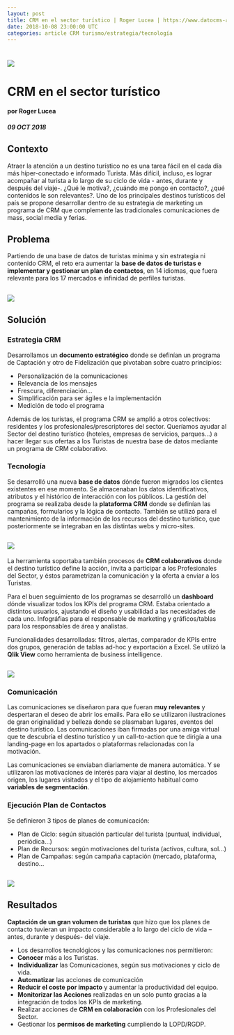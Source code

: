 ```yaml
---
layout: post
title: CRM en el sector turístico | Roger Lucea | https://www.datocms-assets.com/7606/1538814350-turismo.png
date: 2018-10-08 23:00:00 UTC
categories: article CRM turismo/estrategia/tecnología
---
```


# ![](https://www.datocms-assets.com/7606/1540393222-turismoopt.png)


# CRM en el sector turístico
#### por Roger Lucea
##### 09 OCT 2018

## Contexto

Atraer la atención a un destino turístico no es una tarea fácil en el cada día más híper-conectado e informado Turista. Más difícil, incluso, es lograr acompañar al turista a lo largo de su ciclo de vida - antes, durante y después del viaje-. ¿Qué le motiva?, ¿cuándo me pongo en contacto?, ¿qué contenidos le son relevantes?.
Uno de los principales destinos turísticos del país se propone desarrollar dentro de su estrategia de marketing un programa de CRM que complemente las tradicionales comunicaciones de mass, social media y ferias.

## Problema
Partiendo de una base de datos de turistas mínima y sin estrategia ni contenido CRM, el reto era aumentar la **base de datos de turistas e implementar y gestionar un plan de contactos**, en 14 idiomas, que fuera relevante para los 17 mercados e infinidad de perfiles turistas.

## ![](https://www.datocms-assets.com/7606/1538812316-canals.png)

## Solución

### Estrategia CRM

Desarrollamos un **documento estratégico** donde se definían un programa de Captación y otro de Fidelización que pivotaban sobre cuatro principios:
-	Personalización de la comunicaciones
-	Relevancia de los mensajes
-	Frescura, diferenciación…
-	Simplificación para ser ágiles e la implementación
-	Medición de todo el programa

Además de los turistas, el programa CRM se amplió a otros colectivos: residentes y los profesionales/prescriptores del sector.
Queríamos ayudar al Sector del destino turístico (hoteles, empresas de servicios, parques…) a hacer llegar sus ofertas a los Turistas de nuestra base de datos mediante un programa de CRM colaborativo.


### Tecnología

Se desarrolló una nueva **base de datos** dónde fueron migrados los clientes existentes en ese momento. Se almacenaban los datos identificativos, atributos y el histórico de interacción con los públicos.
La gestión del programa se realizaba desde la **plataforma CRM** donde se definían las campañas, formularios y la lógica de contacto. También se utilizó para el mantenimiento de la información de los recursos del destino turístico, que posteriormente se integraban en las distintas webs y micro-sites.

## ![](https://www.datocms-assets.com/7606/1538814694-sherpa-campaign.png)

La herramienta soportaba también procesos de **CRM colaborativos** donde el destino turístico define la acción, invita a participar a los Profesionales del Sector, y éstos parametrizan la comunicación y la oferta a enviar a los Turistas.

Para el buen seguimiento de los programas se desarrolló un **dashboard** dónde visualizar todos los KPIs del programa CRM. Estaba orientado a distintos usuarios, ajustando el diseño y usabilidad a las necesidades de cada uno. Infográfias para el responsable de marketing y gráficos/tablas para los responsables de área y analistas. 

Funcionalidades desarrolladas: filtros, alertas, comparador de KPIs entre dos grupos, generación de tablas ad-hoc y exportación a Excel. 
Se utilizó la **Qlik View** como herramienta de business intelligence.

## ![](https://www.datocms-assets.com/7606/1538817009-sherpa-dashboard.png)

### Comunicación

Las comunicaciones se diseñaron para que fueran **muy relevantes** y despertaran el deseo de abrir los emails. Para ello se utilizaron ilustraciones de gran originalidad y belleza donde se plasmaban lugares, eventos del destino turístico. Las comunicaciones iban firmadas por una amiga virtual que te descubría el destino turístico y un call-to-action que te dirigía a una landing-page en los apartados o plataformas relacionadas con la motivación.

Las comunicaciones se enviaban diariamente de manera automática. Y se utilizaron las motivaciones de interés para viajar al destino, los mercados origen, los lugares visitados y el tipo de alojamiento habitual como **variables de segmentación**.

### Ejecución Plan de Contactos
Se definieron 3 tipos de planes de comunicación: 
-	Plan de Ciclo: según situación particular del turista (puntual, individual, periódica…)
-	Plan de Recursos: según motivaciones del turista (activos, cultura, sol…)
-	Plan de Campañas: según campaña captación (mercado, plataforma, destino…

## ![](https://www.datocms-assets.com/7606/1538816322-proceso-comunicacion.png)

## Resultados

**Captación de un gran volumen de turistas** que hizo que los planes de contacto tuvieran un impacto considerable a lo largo del ciclo de vida –antes, durante y después- del viaje.

* Los desarrollos tecnológicos y las comunicaciones nos permitieron:
* **Conocer** más a los Turistas.
* **Individualizar** las Comunicaciones, según sus motivaciones y ciclo de vida.
* **Automatizar** las acciones de comunicación
* **Reducir el coste por impacto** y aumentar la productividad del equipo.
* **Monitorizar las Acciones** realizadas en un solo punto gracias a la integración de todos los KPIs de marketing.
* Realizar acciones de **CRM en colaboración** con los Profesionales del Sector.
* Gestionar los **permisos de marketing** cumpliendo la LOPD/RGDP.

